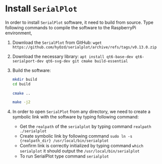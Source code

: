 # Install `SerialPlot`

In order to install `SerialPlot` software, it need to build from source. Type following commands to compile the software to the RaspberryPi environment,

1. Download the `SerialPlot` from GitHub: `wget https://github.com/hyOzd/serialplot/archive/refs/tags/v0.13.0.zip`
2. Download the necessary library: `apt install qt6-base-dev qt6-serialport-dev qt6-svg-dev git cmake build-essential`
3. Build the software: 

   ```bash
   mkdir build
   cd build
	
   cmake ..

   make -j2
   ```

4. In order to open `SerialPlot` from any directory, we need to create a symbolic link with the software by typing following command: 

   - Get the `realpath` of the `serialplot` by typing command `realpath ./serialplot`
   - Create symbolic link by following command `sudo ln -s {realpath_dir} /usr/local/bin/serialplot`
   - Confirm link is correctly initialized by typing command `which serialplot` it should output the `/usr/local/bin/serialplot`
   - To run SerialPlot type command `serialplot`